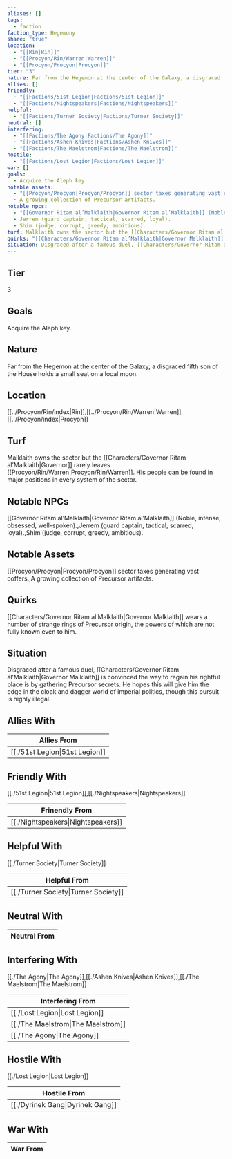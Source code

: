 ```yaml
---
aliases: []
tags:
  - faction
faction_type: Hegemony
share: "true"
location:
  - "[[Rin|Rin]]"
  - "[[Procyon/Rin/Warren|Warren]]"
  - "[[Procyon/Procyon|Procyon]]"
tier: "3"
nature: Far from the Hegemon at the center of the Galaxy, a disgraced fifth son of the House holds a small seat on a local moon.
allies: []
friendly:
  - "[[Factions/51st Legion|Factions/51st Legion]]"
  - "[[Factions/Nightspeakers|Factions/Nightspeakers]]"
helpful:
  - "[[Factions/Turner Society|Factions/Turner Society]]"
neutral: []
interfering:
  - "[[Factions/The Agony|Factions/The Agony]]"
  - "[[Factions/Ashen Knives|Factions/Ashen Knives]]"
  - "[[Factions/The Maelstrom|Factions/The Maelstrom]]"
hostile:
  - "[[Factions/Lost Legion|Factions/Lost Legion]]"
war: []
goals:
  - Acquire the Aleph key.
notable assets:
  - "[[Procyon/Procyon|Procyon/Procyon]] sector taxes generating vast coffers."
  - A growing collection of Precursor artifacts.
notable npcs:
  - "[[Governor Ritam al’Malklaith|Governor Ritam al’Malklaith]] (Noble, intense, obsessed, well-spoken)."
  - Jerrem (guard captain, tactical, scarred, loyal).
  - Shim (judge, corrupt, greedy, ambitious).
turf: Malklaith owns the sector but the [[Characters/Governor Ritam al’Malklaith|Governor]] rarely leaves [[Procyon/Rin/Warren|Procyon/Rin/Warren]]. His people can be found in major positions in every system of the sector.
quirks: "[[Characters/Governor Ritam al’Malklaith|Governor Malklaith]] wears a number of strange rings of Precursor origin, the powers of which are not fully known even to him."
situation: Disgraced after a famous duel, [[Characters/Governor Ritam al’Malklaith|Governor Malklaith]] is convinced the way to regain his rightful place is by gathering Precursor secrets. He hopes this will give him the edge in the cloak and dagger world of imperial politics, though this pursuit is highly illegal.
---
```

## Tier

3

## Goals

Acquire the Aleph key.

## Nature

Far from the Hegemon at the center of the Galaxy, a disgraced fifth son of the House holds a small seat on a local moon.

## Location

[[../Procyon/Rin/index|Rin]],[[../Procyon/Rin/Warren|Warren]],[[../Procyon/index|Procyon]]

## Turf

Malklaith owns the sector but the [[Characters/Governor Ritam al’Malklaith|Governor]] rarely leaves [[Procyon/Rin/Warren|Procyon/Rin/Warren]]. His people can be found in major positions in every system of the sector.

## Notable NPCs

[[Governor Ritam al’Malklaith|Governor Ritam al’Malklaith]] (Noble, intense, obsessed, well-spoken).,Jerrem (guard captain, tactical, scarred, loyal).,Shim (judge, corrupt, greedy, ambitious).

## Notable Assets

[[Procyon/Procyon|Procyon/Procyon]] sector taxes generating vast coffers.,A growing collection of Precursor artifacts.

## Quirks

[[Characters/Governor Ritam al’Malklaith|Governor Malklaith]] wears a number of strange rings of Precursor origin, the powers of which are not fully known even to him.

## Situation

Disgraced after a famous duel, [[Characters/Governor Ritam al’Malklaith|Governor Malklaith]] is convinced the way to regain his rightful place is by gathering Precursor secrets. He hopes this will give him the edge in the cloak and dagger world of imperial politics, though this pursuit is highly illegal.

## Allies With



| Allies From                              |
| ---------------------------------------- |
| [[./51st Legion\|51st Legion]] |


## Friendly With

[[./51st Legion|51st Legion]],[[./Nightspeakers|Nightspeakers]]

| Frinendly From                               |
| -------------------------------------------- |
| [[./Nightspeakers\|Nightspeakers]] |


## Helpful With

[[./Turner Society|Turner Society]]

| Helpful From                                   |
| ---------------------------------------------- |
| [[./Turner Society\|Turner Society]] |


## Neutral With




| Neutral From |
| ------------ |



## Interfering With

[[./The Agony|The Agony]],[[./Ashen Knives|Ashen Knives]],[[./The Maelstrom|The Maelstrom]]


| Interfering From                             |
| -------------------------------------------- |
| [[./Lost Legion\|Lost Legion]]     |
| [[./The Maelstrom\|The Maelstrom]] |
| [[./The Agony\|The Agony]]         |



## Hostile With

[[./Lost Legion|Lost Legion]]


| Hostile From                               |
| ------------------------------------------ |
| [[./Dyrinek Gang\|Dyrinek Gang]] |



## War With



| War From |
| -------- |

